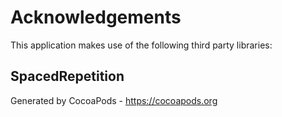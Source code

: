 # Acknowledgements
This application makes use of the following third party libraries:

## SpacedRepetition


Generated by CocoaPods - https://cocoapods.org
